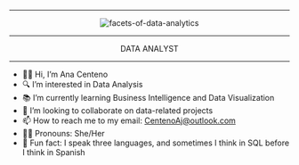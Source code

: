 


<div align="center">
  <hr>
  
 ![facets-of-data-analytics](https://github.com/user-attachments/assets/16c9cc1e-ede3-4cba-b3ef-7861ca5fa8fb)

  <hr>
</div>



<div align="center">
 DATA ANALYST 
 <hr>
</div>

- 🙋‍♀️ Hi, I’m Ana Centeno
- 🔍 I’m interested in Data Analysis 
- 📚 I’m currently learning Business Intelligence and Data Visualization
- 🤝 I’m looking to collaborate on data-related projects
- 📫 How to reach me to my email: CentenoAj@outlook.com
- 👩‍💼 Pronouns: She/Her 
- 🧠 Fun fact: I speak three languages, and sometimes I think in SQL before I think in Spanish
<!---
acenteno320/acenteno320 is a ✨ special ✨ repository because its `README.md` (this file) appears on your GitHub profile.
You can click the Preview link to take a look at your changes.
--->
